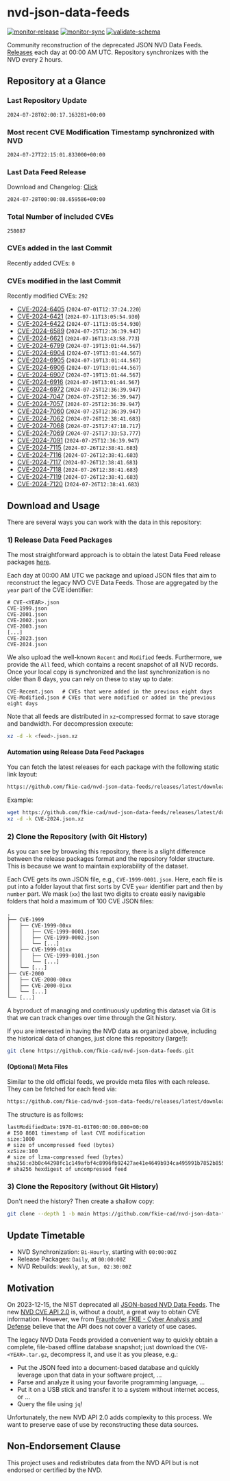 # nvd-json-data-feeds

[![monitor-release](https://github.com/fkie-cad/nvd-json-data-feeds/actions/workflows/monitor_release.yml/badge.svg)](https://github.com/fkie-cad/nvd-json-data-feeds/actions/workflows/monitor_release.yml)
[![monitor-sync](https://github.com/fkie-cad/nvd-json-data-feeds/actions/workflows/monitor_sync.yml/badge.svg)](https://github.com/fkie-cad/nvd-json-data-feeds/actions/workflows/monitor_sync.yml)
[![validate-schema](https://github.com/fkie-cad/nvd-json-data-feeds/actions/workflows/validate_schema.yml/badge.svg)](https://github.com/fkie-cad/nvd-json-data-feeds/actions/workflows/validate_schema.yml)

Community reconstruction of the deprecated JSON NVD Data Feeds.
[Releases](https://github.com/fkie-cad/nvd-json-data-feeds/releases/latest) each day at 00:00 AM UTC.
Repository synchronizes with the NVD every 2 hours.

## Repository at a Glance

### Last Repository Update

```plain
2024-07-28T02:00:17.163281+00:00
```

### Most recent CVE Modification Timestamp synchronized with NVD

```plain
2024-07-27T22:15:01.833000+00:00
```

### Last Data Feed Release

Download and Changelog: [Click](https://github.com/fkie-cad/nvd-json-data-feeds/releases/latest)

```plain
2024-07-28T00:00:08.659586+00:00
```

### Total Number of included CVEs

```plain
258087
```

### CVEs added in the last Commit

Recently added CVEs: `0`



### CVEs modified in the last Commit

Recently modified CVEs: `292`

- [CVE-2024-6405](CVE-2024/CVE-2024-64xx/CVE-2024-6405.json) (`2024-07-01T12:37:24.220`)
- [CVE-2024-6421](CVE-2024/CVE-2024-64xx/CVE-2024-6421.json) (`2024-07-11T13:05:54.930`)
- [CVE-2024-6422](CVE-2024/CVE-2024-64xx/CVE-2024-6422.json) (`2024-07-11T13:05:54.930`)
- [CVE-2024-6589](CVE-2024/CVE-2024-65xx/CVE-2024-6589.json) (`2024-07-25T12:36:39.947`)
- [CVE-2024-6621](CVE-2024/CVE-2024-66xx/CVE-2024-6621.json) (`2024-07-16T13:43:58.773`)
- [CVE-2024-6799](CVE-2024/CVE-2024-67xx/CVE-2024-6799.json) (`2024-07-19T13:01:44.567`)
- [CVE-2024-6904](CVE-2024/CVE-2024-69xx/CVE-2024-6904.json) (`2024-07-19T13:01:44.567`)
- [CVE-2024-6905](CVE-2024/CVE-2024-69xx/CVE-2024-6905.json) (`2024-07-19T13:01:44.567`)
- [CVE-2024-6906](CVE-2024/CVE-2024-69xx/CVE-2024-6906.json) (`2024-07-19T13:01:44.567`)
- [CVE-2024-6907](CVE-2024/CVE-2024-69xx/CVE-2024-6907.json) (`2024-07-19T13:01:44.567`)
- [CVE-2024-6916](CVE-2024/CVE-2024-69xx/CVE-2024-6916.json) (`2024-07-19T13:01:44.567`)
- [CVE-2024-6972](CVE-2024/CVE-2024-69xx/CVE-2024-6972.json) (`2024-07-25T12:36:39.947`)
- [CVE-2024-7047](CVE-2024/CVE-2024-70xx/CVE-2024-7047.json) (`2024-07-25T12:36:39.947`)
- [CVE-2024-7057](CVE-2024/CVE-2024-70xx/CVE-2024-7057.json) (`2024-07-25T12:36:39.947`)
- [CVE-2024-7060](CVE-2024/CVE-2024-70xx/CVE-2024-7060.json) (`2024-07-25T12:36:39.947`)
- [CVE-2024-7062](CVE-2024/CVE-2024-70xx/CVE-2024-7062.json) (`2024-07-26T12:38:41.683`)
- [CVE-2024-7068](CVE-2024/CVE-2024-70xx/CVE-2024-7068.json) (`2024-07-25T17:47:18.717`)
- [CVE-2024-7069](CVE-2024/CVE-2024-70xx/CVE-2024-7069.json) (`2024-07-25T17:33:53.777`)
- [CVE-2024-7091](CVE-2024/CVE-2024-70xx/CVE-2024-7091.json) (`2024-07-25T12:36:39.947`)
- [CVE-2024-7115](CVE-2024/CVE-2024-71xx/CVE-2024-7115.json) (`2024-07-26T12:38:41.683`)
- [CVE-2024-7116](CVE-2024/CVE-2024-71xx/CVE-2024-7116.json) (`2024-07-26T12:38:41.683`)
- [CVE-2024-7117](CVE-2024/CVE-2024-71xx/CVE-2024-7117.json) (`2024-07-26T12:38:41.683`)
- [CVE-2024-7118](CVE-2024/CVE-2024-71xx/CVE-2024-7118.json) (`2024-07-26T12:38:41.683`)
- [CVE-2024-7119](CVE-2024/CVE-2024-71xx/CVE-2024-7119.json) (`2024-07-26T12:38:41.683`)
- [CVE-2024-7120](CVE-2024/CVE-2024-71xx/CVE-2024-7120.json) (`2024-07-26T12:38:41.683`)


## Download and Usage

There are several ways you can work with the data in this repository:

### 1) Release Data Feed Packages

The most straightforward approach is to obtain the latest Data Feed release packages [here](https://github.com/fkie-cad/nvd-json-data-feeds/releases/latest).

Each day at 00:00 AM UTC we package and upload JSON files that aim to reconstruct the legacy NVD CVE Data Feeds.
Those are aggregated by the `year` part of the CVE identifier:

```
# CVE-<YEAR>.json
CVE-1999.json
CVE-2001.json
CVE-2002.json
CVE-2003.json
[...]
CVE-2023.json
CVE-2024.json
```

We also upload the well-known `Recent` and `Modified` feeds.
Furthermore, we provide the `All` feed, which contains a recent snapshot of all NVD records.
Once your local copy is synchronized and the last synchronization is no older than 8 days, you can rely on these to stay up to date:

```plain
CVE-Recent.json   # CVEs that were added in the previous eight days
CVE-Modified.json # CVEs that were modified or added in the previous eight days
```

Note that all feeds are distributed in `xz`-compressed format to save storage and bandwidth.
For decompression execute:

```sh
xz -d -k <feed>.json.xz
```

#### Automation using Release Data Feed Packages

You can fetch the latest releases for each package with the following static link layout:

```sh
https://github.com/fkie-cad/nvd-json-data-feeds/releases/latest/download/CVE-<YEAR>.json.xz
```

Example:

```sh
wget https://github.com/fkie-cad/nvd-json-data-feeds/releases/latest/download/CVE-2024.json.xz
xz -d -k CVE-2024.json.xz
```

### 2) Clone the Repository (with Git History)

As you can see by browsing this repository, there is a slight difference between the release packages format and the repository folder structure.
This is because we want to maintain explorability of the dataset.

Each CVE gets its own JSON file, e.g., `CVE-1999-0001.json`.
Here, each file is put into a folder layout that first sorts by CVE `year` identifier part and then by `number` part.
We mask (`xx`) the last two digits to create easily navigable folders that hold a maximum of 100 CVE JSON files:

```plain
.
├── CVE-1999
│   ├── CVE-1999-00xx
│   │   ├── CVE-1999-0001.json
│   │   ├── CVE-1999-0002.json
│   │   └── [...]
│   ├── CVE-1999-01xx
│   │   ├── CVE-1999-0101.json
│   │   └── [...]
│   └── [...]
├── CVE-2000
│   ├── CVE-2000-00xx
│   ├── CVE-2000-01xx
│   └── [...]
└── [...]
```

A byproduct of managing and continuously updating this dataset via Git is that we can track changes over time through the Git history.

If you are interested in having the NVD data as organized above, including the historical data of changes, just clone this repository (large!):

```sh
git clone https://github.com/fkie-cad/nvd-json-data-feeds.git
```

#### (Optional) Meta Files

Similar to the old official feeds, we provide meta files with each release. They can be fetched for each feed via:

```sh
https://github.com/fkie-cad/nvd-json-data-feeds/releases/latest/download/CVE-<YEAR>.meta
```

The structure is as follows:

```plain
lastModifiedDate:1970-01-01T00:00:00.000+00:00                          # ISO 8601 timestamp of last CVE modification
size:1000                                                               # size of uncompressed feed (bytes)
xzSize:100                                                              # size of lzma-compressed feed (bytes)
sha256:e3b0c44298fc1c149afbf4c8996fb92427ae41e4649b934ca495991b7852b855 # sha256 hexdigest of uncompressed feed
```

### 3) Clone the Repository (without Git History)

Don't need the history? Then create a shallow copy:

```sh
git clone --depth 1 -b main https://github.com/fkie-cad/nvd-json-data-feeds.git
```


## Update Timetable

* NVD Synchronization: `Bi-Hourly`, starting with `00:00:00Z`
* Release Packages: `Daily`, at `00:00:00Z`
* NVD Rebuilds: `Weekly`, at `Sun, 02:30:00Z`


## Motivation

On 2023-12-15, the NIST deprecated all [JSON-based NVD Data Feeds](https://nvd.nist.gov/vuln/data-feeds#divRetirementBanner-1).
The new [NVD CVE API 2.0](https://nvd.nist.gov/developers/vulnerabilities) is, without a doubt, a great way to obtain CVE information.
However, we from [Fraunhofer FKIE - Cyber Analysis and Defense](https://www.fkie.fraunhofer.de/en/departments/cad.html) believe that the API does not cover a variety of use cases.

The legacy NVD Data Feeds provided a convenient way to quickly obtain a complete, file-based offline database snapshot; just download the `CVE-<YEAR>.tar.gz`, decompress it, and use it as you please, e.g.:

- Put the JSON feed into a document-based database and quickly leverage upon that data in your software project, ...
- Parse and analyze it using your favorite programming language, ...
- Put it on a USB stick and transfer it to a system without internet access, or ...
- Query the file using `jq`!

Unfortunately, the new NVD API 2.0 adds complexity to this process.
We want to preserve ease of use by reconstructing these data sources.

## Non-Endorsement Clause

This project uses and redistributes data from the NVD API but is not endorsed or certified by the NVD.